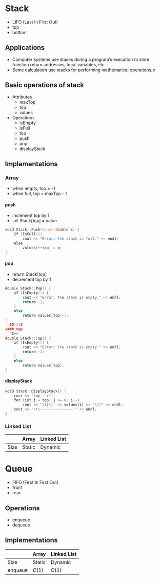 # Stack
- LIFO (Last In First Out)
- top
- bottom

## Applications
- Computer systems use stacks during a program’s execution to store
function return addresses, local variables, etc.
- Some calculators use stacks for performing mathematical operations.o
## Basic operations of stack
- Attributes
    - maxTop
    - top
    - values
- Operations
    - isEmpty
    - isFull
    - top
    - push
    - pop
    - displayStack
## Implementations
### Array
- when empty, top = -1
- when full, top = maxTop - 1
#### push
- increment top by 1
- set Stack[top] = value
```C++
void Stack::Push(const double x) {
    if (IsFull())
        cout << "Error: the stack is full." << endl;
    else
        values[++top] = x;
}
```
#### pop
- return Stack[top]
- decrement top by 1
```C++
double Stack::Pop() {
    if (IsEmpty()) {
        cout << "Error: the stack is empty." << endl;
        return -1;
    }
    else
        return values[top--];
}
- $O(1)$
#### top
```C++
double Stack::Top() {
    if (IsEmpty()) {
        cout << "Error: the stack is empty." << endl;
        return -1;
    }
    else
        return values[top];
}
```
#### displayStack
```C++
void Stack::DisplayStack() {
    cout << "top -->";
    for (int i = top; i >= 0; i--)
        cout << "\t|\t" << values[i] << "\t|" << endl;
    cout << "\t|---------------|" << endl;
}
```
### Linked List

||Array|Linked List|
|---|---|---|
|Size|Static|Dynamic|

# Queue
- FIFO (First In First Out)
- front
- rear
## Operations
- enqueue
- dequeue
## Implementations
||Array|Linked List|
|---|---|---|
|Size|Static|Dynamic|
|enqueue|$O(1)$|$O(1)$|